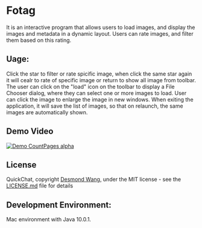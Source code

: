 # Fotag
It is an interactive program that allows users to load images, and display the images and metadata in a dynamic layout. Users can rate images, and filter them based on this rating.

## Uage:
Click the star to filter or rate spicific image, when click the same star again it will cealr to rate of specific image or return to show all image from toolbar.
The user can click on the "load" icon on the toolbar to display a File Chooser dialog, where they can select one or more images to load.
 User can click the image to enlarge the image in new windows.
 When exiting the application, it will save the list of images, so that on relaunch, the same images are automatically shown.
 
## Demo Video
[![Demo CountPages alpha](https://j.gifs.com/0Vk65v.gif)](https://youtu.be/3VmMZe8GEd8)

## License
QuickChat, copyright [Desmond Wang](https://github.com/desmond-wang), under the MIT license - see the [LICENSE.md](LICENSE.md) file for details

## Development Environment:
Mac environment with Java 10.0.1.


